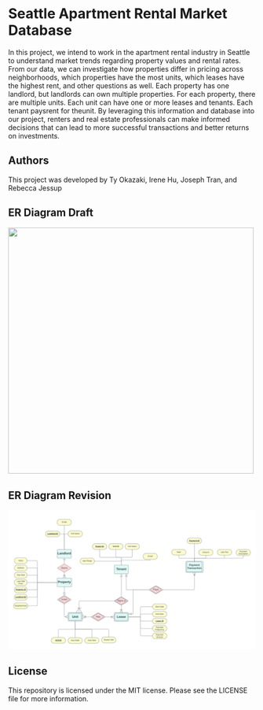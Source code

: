 # Seattle Apartment Rental Market Database
In this project, we intend to work in the apartment rental industry in Seattle to understand market trends regarding property values and rental rates. From our data, we can investigate how properties differ in pricing across neighborhoods, which properties have the most units, which leases have the highest rent, and other questions as well. Each property has one landlord, but landlords can own multiple properties. For each property, there are multiple units. Each unit can have one or more leases and tenants. Each tenant paysrent for theunit. By leveraging this information and database into our project, renters and real estate professionals can make informed decisions that can lead to more successful transactions and better returns on investments.

## Authors
This project was developed by Ty Okazaki, Irene Hu, Joseph Tran, and Rebecca Jessup

## ER Diagram Draft
<img src="[https://your-image-url.type](https://github.com/tokazakiuw/INFO330_AA1/blob/main/img/ERD%20Draft.png)" width="500" height="500">

## ER Diagram Revision
![alt text](https://github.com/tokazakiuw/INFO330_AA1/blob/main/img/ERD%20Revised.png)

## License
This repository is licensed under the MIT license. Please see the LICENSE file for more information.
